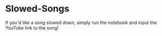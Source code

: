 # Slowed-Songs

If you'd like a song slowed down, simply run the notebook and input the YouTube link to the song!
